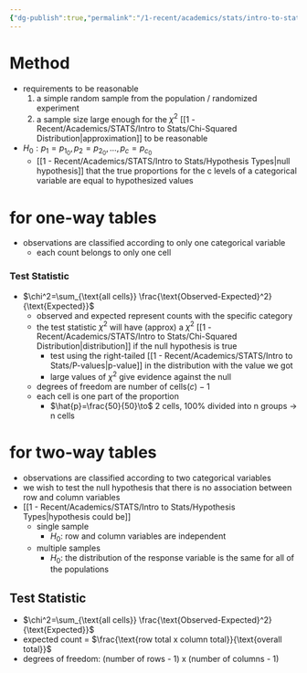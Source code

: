 ```yaml
---
{"dg-publish":true,"permalink":"/1-recent/academics/stats/intro-to-stats/chi-squared-test/","created":"2024-04-01T14:03:23.830-04:00","updated":"2025-07-07T17:21:02.219-04:00"}
---
```


# Method
- requirements to be reasonable
	1. a simple random sample from the population / randomized experiment
	2. a sample size large enough for the $\chi^2$ [[1 - Recent/Academics/STATS/Intro to Stats/Chi-Squared Distribution\|approximation]] to be reasonable
- $H_{0}:p_{1}=p_{1_{0}},p_{2}=p_{2_{0}},\dots,p_{c}=p_{c_{0}}$
	- [[1 - Recent/Academics/STATS/Intro to Stats/Hypothesis Types\|null hypothesis]] that the true proportions for the c levels of a categorical variable are equal to hypothesized values
# for one-way tables
- observations are classified according to only one categorical variable
	- each count belongs to only one cell
### Test Statistic
- $\chi^2=\sum_{\text{all cells}} \frac{\text{Observed-Expected}^2}{\text{Expected}}$
	- observed and expected represent counts with the specific category
	- the test statistic $\chi^2$ will have (approx) a $\chi^2$ [[1 - Recent/Academics/STATS/Intro to Stats/Chi-Squared Distribution\|distribution]] if the null hypothesis is true
		- test using the right-tailed [[1 - Recent/Academics/STATS/Intro to Stats/P-values\|p-value]] in the distribution with the value we got 
		- large values of $\chi^2$ give evidence against the null
	- degrees of freedom are number of cells$(c) -1$
	- each cell is one part of the proportion
		- $\hat{p}=\frac{50}{50}\to$ 2 cells, 100% divided into n groups $\to$ n cells
# for two-way tables
- observations are classified according to two categorical variables
- we wish to test the null hypothesis that there is no association between row and column variables
- [[1 - Recent/Academics/STATS/Intro to Stats/Hypothesis Types\|hypothesis could be]]
	- single sample
		- $H_{0}$: row and column variables are independent
	- multiple samples
		- $H_{0}$: the distribution of the response variable is the same for all of the populations
## Test Statistic
- $\chi^2=\sum_{\text{all cells}} \frac{\text{Observed-Expected}^2}{\text{Expected}}$
- expected count = $\frac{\text{row total x column total}}{\text{overall total}}$
- degrees of freedom: $\text{(number of rows - 1) x (number of columns - 1)}$